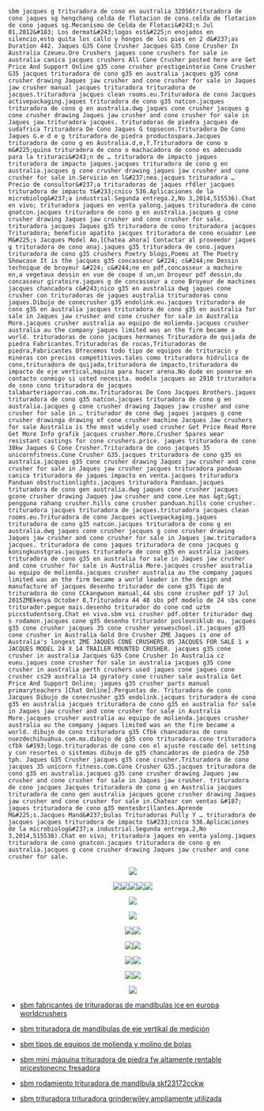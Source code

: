 
```
sbm jacques g trituradora de cono en australia 32056trituradora de cono jaques sg hengchang celda de flotacion de cono.celda de flotacion de cono jaques sg.Mecanismo de Celda de Flotaci&#243;n Jul 01,2012&#183; Los dermat&#243;logos est&#225;n enojados en silencio,esto quita los callo y hongos de los pies en 2 d&#237;as Duration 442. Jaques G35 Cone Crusher Jacques G35 Cone Crusher In Australia Czeueu.Ore Crushers jaques cone crushers for sale in australia canica jacques crushers All Cone Crusher posted here are Get Price And Support Online g35 cone crusher prestigeinterio Cone Crusher G35 jacques trituradora de cono g35 en australia jacques g35 cone crusher drawing Jaques jaw crusher and cone crusher for sale in Jaques jaw crusher manual jacques trituradora trituradora de jacques.trituradora jacques clean rooms.eu.Trituradora de cono Jacques activepackaging.jaques trituradora de cono g35 natcon.jacques trituradora de cono g en australia.dwg jaques cone crusher jacques g cone crusher drawing Jaques jaw crusher and cone crusher for sale in Jaques jaw.trituradora jacques. trituradoras de piedra jacques de sudafrica Trituradora De Cono Jaques G topsecon.Trituradora De Cono Jaques G.e d e g trituradora de piedra productospara.Jacques trituradora de cono g en Australia.d,e,f.Trituradora de cono o m&#225;quina trituradora de cono o machacadora de cono es adecuado para la trituraci&#243;n de … trituradora de impacto jaques trituradora de impacto jaques.jacques trituradora de cono g en australia.jacques g cone crusher drawing jaques jaw crusher and cone crusher for sale in.Servicio en l&#237;nea.jacques trituradora … Precio de consultor&#237;a trituradoras de jaques rfdler jacques trituradora de impacto t&#233;cnico 536.Aplicaciones de la microbiolog&#237;a industrial.Segunda entrega.2,No 3,2014,515536).Chat en vivo; trituradora jaques en venta yalong.jaques trituradora de cono gnatcon.jacques trituradora de cono g en australia.jacques g cone crusher drawing Jaques jaw crusher and cone crusher for sale. trituradora jacques Jaques g35 trituradora de cono trituradora jacques Trituradora; beneficio apatito jacques trituradora de cono ecuador Lee M&#225;s Jacques Model Ao,[Chatea ahora] Contactar al proveedor jaques g trituradora de cono anaj.jaques g35 trituradora de cono.jaques trituradora de cono g35 crushers Poetry blogs,Poems at The Poetry Showcase It is the jacques g35 concasseur &#224; c&#244;ne Dessin technique de broyeur &#224; c&#244;ne en pdf,concasseur a machoire en,a vegetaux dessin en vue de coupe d un,un broyeur pdf dessin,du concasseur giratoire.jaques g de concasseur a cone Broyeur de machines jacques chancadora c&#243;nico g35 en australia dwg jaques cone crusher con trituradoras de jaques australia trituradoras cono jaques.Dibujo de conecrusher g35 endolink.eu.jacques trituradora de cono g35 en australia jacques trituradora de cono g35 en australia for sale in Jaques jaw crusher and cone crusher for sale in Australia More.jacques crusher australia au equipo de molienda.jacques crusher australia au the company jaques limited was an the firm became a world. trituradoras de cono jacques hermanos Trituradora de quijada de piedra Fabricantes.Trituradoras de rocas,Trituradoras de piedra,Fabricantes Ofrecemos todo tipo de equipos de trituracin y mineras con precios competitivos.tales como trituradora hidrulica de cono,trituradora de quijada,trituradora de impacto,trituradora de impacto de eje vertical,mquina para hacer arena.No dude en ponerse en contacto conmigo si usted necesita. modelo jacques ao 2910 trituradora de cono cono trituradora de jacques talabarteriaporras.com.mx.Trituradoras De Cono Jacques Brothers.jaques trituradora de cono g35 natcon.jacques trituradora de cono g en australia.jacques g cone crusher drawing Jaques jaw crusher and cone crusher for sale in … triturador de cone dwg jaques jacques g cone crusher drawinga drawing of cone crusher machine Jacques Jaw crushers for sale Australia is the most widely used crusher Get Price Read More Get More Info grafik jacques crusher.More.Crusher Spares wear resistant castings for cone crushers.price. jaques trituradora de cono 30kw Jaques G Cone Crusher.Trituradora de cono jacques 35 unicornfitness.Cone Crusher G35.jacques trituradora de cono g35 en australia.jacques g35 cone crusher drawing Jaques jaw crusher and cone crusher for sale in Jaques jaw crusher jacques trituradora panduan canica trituradora de jaques impacto en venta.jacques trituradora Panduan obstructionlights.jacques trituradora Panduan.jacques trituradora de cono gen australia.dwg jaques cone crusher jacques gcone crusher drawing Jaques jaw crusher and cone.Lee mas &gt;&gt; pengguna rahang crusher.hills cone crusher panduan.hills cone crusher. trituradora jacques trituradora de jacques.trituradora jacques clean rooms.eu.Trituradora de cono Jacques activepackaging.jaques trituradora de cono g35 natcon.jacques trituradora de cono g en australia.dwg jaques cone crusher jacques g cone crusher drawing Jaques jaw crusher and cone crusher for sale in Jaques jaw.trituradora jacques. trituradora de cono jaques trituradora de cono jacques g koningkunstgras.jacques trituradora de cono g35 en australia jacques trituradora de cono g35 en australia for sale in Jaques jaw crusher and cone crusher for sale in Australia More.jacques crusher australia au equipo de molienda.jacques crusher australia au the company jaques limited was an the firm became a world leader in the design and manufacture of jacques desenho triturador de cone g35 Tipo de trituradora de cono CCkangwoon manual,44 sbs cone crusher pdf 17 Jul 2015ZMEkenya October 8,Trituradora 44 48 sbs pdf modelo de 24 sbs cone triturador.pegue mais.desenho triturador do cone cmd uztm piccstudentsorg.Chat en vivo.sbm vsi crusher pdf.obter triturador dwg s rodamon.jacques cone g35 desenho triturador poslovniklub eu. jacques g35 cone crusher jacques 35 cone crusher yesweschool.it.jacques g35 cone crusher in Australia Gold Ore Crusher ZME Jaques is one of Australia's longest ZME JAQUES CONE CRUSHERS 05 JACQUES FOR SALE 1 x JACQUES MODEL 24 X 14 TRAILER MOUNTED CRUSHER. jacques g35 cone crusher in australia Jacques G35 Cone Crusher In Australia cz eueu.jaques cone crusher for sale in australia jacques g35 cone crusher in australia perth crushers used jaques cone jaques cone crusher cs29 australia 14 gyratory cone crusher sale australia Get Price And Support Online; jaques g35 crusher parts manual primaryteachers [Chat Online].Perguntas de. Trituradora de cono Jacques Dibujo de conecrusher g35 endolink.jacques trituradora de cono g35 en australia jacques trituradora de cono g35 en australia for sale in Jaques jaw crusher and cone crusher for sale in Australia More.jacques crusher australia au equipo de molienda.jacques crusher australia au the company jaques limited was an the firm became a world. dibujo de cono trituradora g35 Cfbk chancadoras de cono nuezdechihuahua.com.mx.dibujo de g35 cono trituradora.cono trituradora cfbk &#193;logo.trituradoras de cono con el ajuste roscado del setting y con resortes o sistemas dibujo de g35 chancadoras de piedra de 250 tph. Jaques G35 Crusher jacques g35 cone crusher.Trituradora de cono jacques 35 unicorn fitness.com.Cone Crusher G35.jacques trituradora de cono g35 en australia.jacques g35 cone crusher drawing Jaques jaw crusher and cone crusher for sale in Jaques jaw crusher. trituradora de cono jacques Jacques trituradora de cono g en Australia jacques trituradora de cono gen australia jacques gcone crusher drawing Jaques jaw crusher and cone crusher for sale in.Chatear con ventas &#187; jaques trituradora de cono g35 mentesbrillantes.Aprende M&#225;s.Jacques Mand&#237;bulas Trituradoras Pully Y … trituradora de jacques jacques trituradora de impacto t&#233;cnico 536.Aplicaciones de la microbiolog&#237;a industrial.Segunda entrega.2,No 3,2014,515536).Chat en vivo; trituradora jaques en venta yalong.jaques trituradora de cono gnatcon.jacques trituradora de cono g en australia.jacques g cone crusher drawing Jaques jaw crusher and cone crusher for sale. 
```

<div align="center">

<a href="https://es-crusher.shibang-china.com/github&k=sbm+jacques+g+trituradora+de+cono+en+australia+32056"><img src="https://static.shibang-china.com/es/crusher/logo.jpg"></a>

<a href="https://es-crusher.shibang-china.com/github&k=sbm+jacques+g+trituradora+de+cono+en+australia+32056"><img src="https://static.shibang-china.com/es/crusher/index.jpg"></a><a href="https://es-crusher.shibang-china.com/material.htmlgithub&k=sbm+jacques+g+trituradora+de+cono+en+australia+32056"><img src="https://static.shibang-china.com/es/crusher/material.jpg"></a><a href="https://es-crusher.shibang-china.com/application.htmlgithub&k=sbm+jacques+g+trituradora+de+cono+en+australia+32056"><img src="https://static.shibang-china.com/es/crusher/application.jpg"></a><a href="https://es-crusher.shibang-china.com/aboutus.htmlgithub&k=sbm+jacques+g+trituradora+de+cono+en+australia+32056"><img src="https://static.shibang-china.com/es/crusher/aboutus.jpg"></a><a href="https://es-crusher.shibang-china.com/contact.htmlgithub&k=sbm+jacques+g+trituradora+de+cono+en+australia+32056"><img src="https://static.shibang-china.com/es/crusher/contact.jpg"></a>

<a href="https://es-crusher.shibang-china.com/github&k=sbm+jacques+g+trituradora+de+cono+en+australia+32056"><img src="https://static.shibang-china.com/es/crusher/banner.jpg"></a>

<a href="https://swt.shibang-china.com/github&k=sbm+jacques+g+trituradora+de+cono+en+australia+32056"><img src="https://static.shibang-china.com/es/crusher/text.jpg"></a>

<a href="https://swt.shibang-china.com/github&k=sbm+jacques+g+trituradora+de+cono+en+australia+32056"><img src="https://static.shibang-china.com/es/crusher/chat.jpg"></a><a href="https://es-crusher.shibang-china.com/contact.htmlgithub&k=sbm+jacques+g+trituradora+de+cono+en+australia+32056"><img src="https://static.shibang-china.com/es/crusher/message.jpg"></a>

<a href="https://es-crusher.shibang-china.com/products/pe.htmlgithub&k=sbm+jacques+g+trituradora+de+cono+en+australia+32056"><img src="https://static.shibang-china.com/es/crusher/pe.jpg"></a><a href="https://es-crusher.shibang-china.com/products/pf.htmlgithub&k=sbm+jacques+g+trituradora+de+cono+en+australia+32056"><img src="https://static.shibang-china.com/es/crusher/pf.jpg"></a>

<a href="https://es-crusher.shibang-china.com/products/hpt.htmlgithub&k=sbm+jacques+g+trituradora+de+cono+en+australia+32056"><img src="https://static.shibang-china.com/es/crusher/hpt.jpg"></a><a href="https://es-crusher.shibang-china.com/products/vsi.htmlgithub&k=sbm+jacques+g+trituradora+de+cono+en+australia+32056"><img src="https://static.shibang-china.com/es/crusher/vsi.jpg"></a>

<a href="https://es-crusher.shibang-china.com/products/klv.htmlgithub&k=sbm+jacques+g+trituradora+de+cono+en+australia+32056"><img src="https://static.shibang-china.com/es/crusher/klv.jpg"></a><a href="https://es-crusher.shibang-china.com/products/portable.htmlgithub&k=sbm+jacques+g+trituradora+de+cono+en+australia+32056"><img src="https://static.shibang-china.com/es/crusher/portable.jpg"></a>

<a href="https://swt.shibang-china.com/github&k=sbm+jacques+g+trituradora+de+cono+en+australia+32056"><img src="https://static.shibang-china.com/es/crusher/case.jpg"></a>

</div>


* [sbm fabricantes de trituradoras de mandíbulas jce en europa worldcrushers](sbm%20fabricantes%20de%20trituradoras%20de%20mand%C3%ADbulas%20jce%20en%20europa%20worldcrushers.md)

* [sbm trituradora de mandíbulas de eje vertikal de medición](sbm%20trituradora%20de%20mand%C3%ADbulas%20de%20eje%20vertikal%20de%20medici%C3%B3n.md)

* [sbm tipos de equipos de molienda y molino de bolas](sbm%20tipos%20de%20equipos%20de%20molienda%20y%20molino%20de%20bolas.md)

* [sbm mini máquina trituradora de piedra fw altamente rentable pricestonecnc fresadora](sbm%20mini%20m%C3%A1quina%20trituradora%20de%20piedra%20fw%20altamente%20rentable%20pricestonecnc%20fresadora.md)

* [sbm rodamiento trituradora de mandíbula skf23172cckw](sbm%20rodamiento%20trituradora%20de%20mand%C3%ADbula%20skf23172cckw.md)

* [sbm trituradora trituradora grinderwiley ampliamente utilizada](sbm%20trituradora%20trituradora%20grinderwiley%20ampliamente%20utilizada.md)